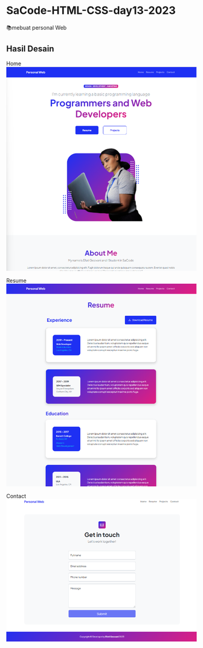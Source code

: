 # SaCode-HTML-CSS-day13-2023

📚mebuat personal Web

## Hasil Desain
Home
<img src="img/1.png">

Resume
<img src="img/2.png">

Contact
<img src="img/3.png">
